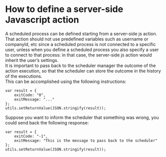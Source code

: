 # How to define a server-side Javascript action

A scheduled process can be defined starting from a server-side js action.  
That action should not use predefined variables such as username or companyId, etc since a scheduled process is not connected to a specific user, unless when you define a scheduled process you also specify a user to connect to that process: in that case, the server-side js action would inherit the user’s settings.  
It is important to pass back to the scheduler manager the outcome of the action execution, so that the scheduler can store the outcome in the history of the executions.  
This can be accomplished using the following instructions:

```text
var result = {  
    exitCode: "0",  
    exitMessage: "..."  
};  
utils.setReturnValue(JSON.stringify(result));
```

Suppose you want to inform the scheduler that something was wrong, you could send back the following response:

```text
var result = {  
    exitCode: "-1",  
    exitMessage: "This is the message to pass back to the scheduler"
};  
utils.setReturnValue(JSON.stringify(result));
```

  


